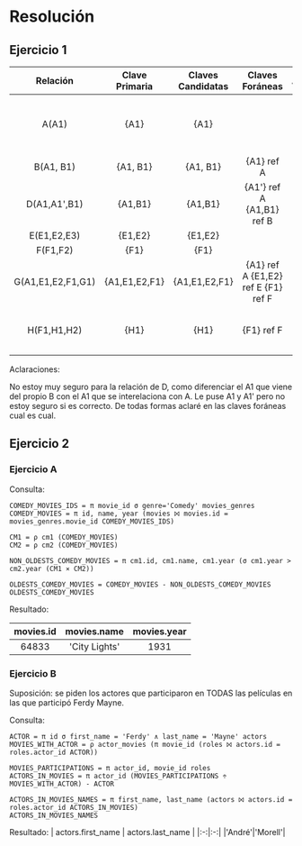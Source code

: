 # Resolución

## Ejercicio 1

| Relación | Clave Primaria | Claves Candidatas | Claves Foráneas | Aclaraciones |
|:-:|:-:|:-:|:-:|:-:|
|A(A1)|{A1}|{A1}||No se puede garantizar la participación total con B mediante C|
|B(A1, B1)|{A1, B1}|{A1, B1}|{A1} ref A||
|D(A1,A1',B1)|{A1,B1}|{A1,B1}|{A1'} ref A {A1,B1} ref B||
|E(E1,E2,E3)|{E1,E2}|{E1,E2}|||
|F(F1,F2)|{F1}|{F1}|||
|G(A1,E1,E2,F1,G1)|{A1,E1,E2,F1}|{A1,E1,E2,F1}|{A1} ref A {E1,E2} ref E {F1} ref F||
|H(F1,H1,H2)|{H1}|{H1}|{F1} ref F|No se puede garantizar que F1 no sea nulo|

Aclaraciones:

No estoy muy seguro para la relación de D, como diferenciar el A1 que viene del propio B con el A1 que se interelaciona con A. Le puse A1 y A1' pero no estoy seguro si es correcto. De todas formas aclaré en las claves foráneas cual es cual.

## Ejercicio 2

### Ejercicio A

Consulta:

```relax
COMEDY_MOVIES_IDS = π movie_id σ genre='Comedy' movies_genres
COMEDY_MOVIES = π id, name, year (movies ⨝ movies.id = movies_genres.movie_id COMEDY_MOVIES_IDS)

CM1 = ρ cm1 (COMEDY_MOVIES)
CM2 = ρ cm2 (COMEDY_MOVIES)

NON_OLDESTS_COMEDY_MOVIES = π cm1.id, cm1.name, cm1.year (σ cm1.year > cm2.year (CM1 ⨯ CM2))

OLDESTS_COMEDY_MOVIES = COMEDY_MOVIES - NON_OLDESTS_COMEDY_MOVIES
OLDESTS_COMEDY_MOVIES
```

Resultado:

| movies.id | movies.name | movies.year |
|:-:|:-:|:-:|
|64833|'City Lights'|1931|

### Ejercicio B

Suposición: se piden los actores que participaron en TODAS las películas en las que participó Ferdy Mayne.

Consulta:

```relax
ACTOR = π id σ first_name = 'Ferdy' ∧ last_name = 'Mayne' actors
MOVIES_WITH_ACTOR = ρ actor_movies (π movie_id (roles ⨝ actors.id = roles.actor_id ACTOR))

MOVIES_PARTICIPATIONS = π actor_id, movie_id roles 
ACTORS_IN_MOVIES = π actor_id (MOVIES_PARTICIPATIONS ÷ MOVIES_WITH_ACTOR) - ACTOR

ACTORS_IN_MOVIES_NAMES = π first_name, last_name (actors ⨝ actors.id = roles.actor_id ACTORS_IN_MOVIES)
ACTORS_IN_MOVIES_NAMES
```

Resultado:
| actors.first_name | actors.last_name |
|:-:|:-:|
|'André'|'Morell'|
